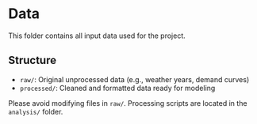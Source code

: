 # Data

This folder contains all input data used for the project.

## Structure

- `raw/`: Original unprocessed data (e.g., weather years, demand curves)
- `processed/`: Cleaned and formatted data ready for modeling

Please avoid modifying files in `raw/`. Processing scripts are located in the `analysis/` folder.
